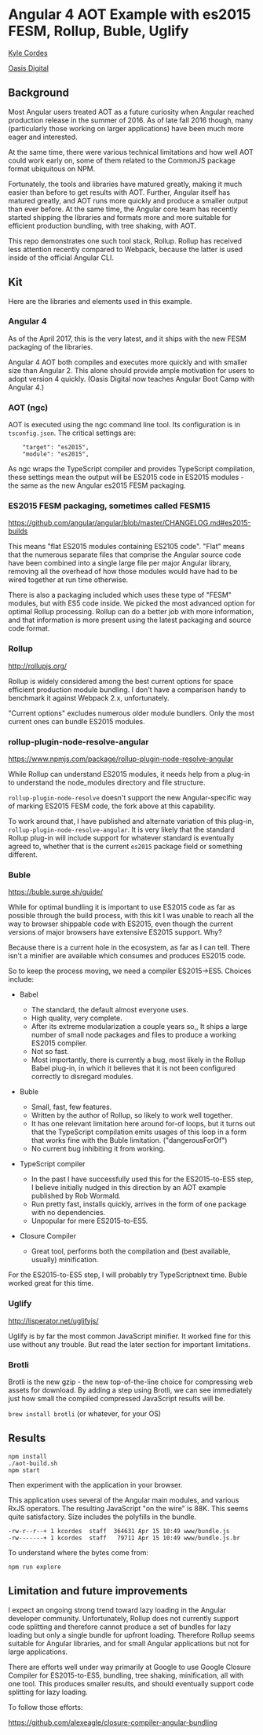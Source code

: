# Angular 4 AOT Example with es2015 FESM, Rollup, Buble, Uglify

[Kyle Cordes](http://kylecordes.com)

[Oasis Digital](https://oasisdigital.com)

## Background

Most Angular users treated AOT as a future curiosity when Angular
reached production release in the summer of 2016. As of late fall 2016
though, many (particularly those working on larger applications) have
been much more eager and interested.

At the same time, there were various technical limitations and how
well AOT could work early on, some of them related to the CommonJS
package format ubiquitous on NPM.

Fortunately, the tools and libraries have matured greatly, making it
much easier than before to get results with AOT. Further, Angular
itself has matured greatly, and AOT runs more quickly and produce a
smaller output than ever before. At the same time, the Angular core
team has recently started shipping the libraries and formats more and
more suitable for efficient production bundling, with tree shaking,
with AOT.

This repo demonstrates one such tool stack, Rollup. Rollup has
received less attention recently compared to Webpack, because the
latter is used inside of the official Angular CLI.

## Kit

Here are the libraries and elements used in this example.

### Angular 4

As of the April 2017, this is the very latest, and it ships with the
new FESM packaging of the libraries.

Angular 4 AOT both compiles and executes more quickly and with smaller
size than Angular 2. This alone should provide ample motivation for
users to adopt version 4 quickly. (Oasis Digital now teaches Angular
Boot Camp with Angular 4.)

### AOT (ngc)

AOT is executed using the ngc command line tool. Its configuration is
in `tsconfig.json`. The critical settings are:

```
    "target": "es2015",
    "module": "es2015",
```

As ngc wraps the TypeScript compiler and provides TypeScript
compilation, these settings mean the output will be ES2015 code in
ES2015 modules - the same as the new Angular es2015 FESM packaging.

### ES2015 FESM packaging, sometimes called FESM15

<https://github.com/angular/angular/blob/master/CHANGELOG.md#es2015-builds>

This means "flat ES2015 modules containing ES2105 code". "Flat" means
that the numerous separate files that comprise the Angular source code
have been combined into a single large file per major Angular library,
removing all the overhead of how those modules would have had to be
wired together at run time otherwise.

There is also a packaging included which uses these type of "FESM"
modules, but with ES5 code inside. We picked the most advanced option
for optimal Rollup processing. Rollup can do a better job with more
information, and that information is more present using the latest
packaging and source code format.

### Rollup

<http://rollupjs.org/>

Rollup is widely considered among the best current options for space
efficient production module bundling. I don't have a comparison handy
to benchmark it against Webpack 2.x, unfortunately.

"Current options" excludes numerous older module bundlers. Only the
most current ones can bundle ES2015 modules.

### rollup-plugin-node-resolve-angular

<https://www.npmjs.com/package/rollup-plugin-node-resolve-angular>

While Rollup can understand ES2015 modules, it needs help from a
plug-in to understand the node_modules directory and file structure.

`rollup-plugin-node-resolve` doesn't support the new Angular-specific
way of marking ES2015 FESM code, the fork above at this capability.

To work around that, I have published and alternate variation of this
plug-in, `rollup-plugin-node-resolve-angular`. It is very likely that
the standard Rollup plug-in will include support for whatever standard
is eventually agreed to, whether that is the current `es2015` package
field or something different.

### Buble

<https://buble.surge.sh/guide/>

While for optimal bundling it is important to use ES2015 code as far
as possible through the build process, with this kit I was unable to
reach all the way to browser shippable code with ES2015, even though
the current versions of major browsers have extensive ES2015 support.
Why?

Because there is a current hole in the ecosystem, as far as I can
tell. There isn't a minifier are available which consumes and produces
ES2015 code.

So to keep the process moving, we need a compiler ES2015->ES5. Choices
include:

* Babel
  * The standard, the default almost everyone uses.
  * High quality, very complete.
  * After its extreme modularization a couple years so,, It ships a
    large number of small node packages and files to produce a working
    ES2015 compiler.
  * Not so fast.
  * Most importantly, there is currently a bug, most likely in the
    Rollup Babel plug-in, in which it believes that it is not been
    configured correctly to disregard modules.

* Buble
  * Small, fast, few features.
  * Written by the author of Rollup, so likely to work well together.
  * It has one relevant limitation here around for-of loops, but it
    turns out that the TypeScript compilation emits usages of this
    loop in a form that works fine with the Buble limitation.
    ("dangerousForOf")
  * No current bug inhibiting it from working.

* TypeScript compiler
  * In the past I have successfully used this for the ES2015-to-ES5
    step, I believe initially nudged in this direction by an AOT
    example published by Rob Wormald.
  * Run pretty fast, installs quickly, arrives in the form of one
    package with no dependencies.
  * Unpopular for mere ES2015-to-ES5.

* Closure Compiler
  * Great tool, performs both the compilation and (best available,
    usually) minification.

For the ES2015-to-ES5 step, I will probably try TypeScriptnext time.
Buble worked great for this time.

### Uglify

<http://lisperator.net/uglifyjs/>

Uglify is by far the most common JavaScript minifier. It worked fine
for this use without any trouble. But read the later section for
important limitations.

### Brotli

Brotli is the new gzip - the new top-of-the-line choice for
compressing web assets for download. By adding a step using Brotli, we
can see immediately just how small the compiled compressed JavaScript
results will be.

`brew install brotli` (or whatever, for your OS)

## Results

```
npm install
./aot-build.sh
npm start
```

Then experiment with the application in your browser.

This application uses several of the Angular main modules, and various
RxJS operators. The resulting JavaScript "on the wire" is 88K. This
seems quite satisfactory. Size includes the polyfills in the bundle.

```
-rw-r--r--+ 1 kcordes  staff  364631 Apr 15 10:49 www/bundle.js
-rw-------+ 1 kcordes  staff   79711 Apr 15 10:49 www/bundle.js.br
```

To understand where the bytes come from:

```
npm run explore
```

## Limitation and future improvements

I expect an ongoing strong trend toward lazy loading in the Angular
developer community. Unfortunately, Rollup does not currently support
code splitting and therefore cannot produce a set of bundles for lazy
loading but only a single bundle for upfront loading. Therefore Rollup
seems suitable for Angular libraries, and for small Angular
applications but not for large applications.

There are efforts well under way primarily at Google to use Google
Closure Compiler for ES2015-to-ES5, bundling, tree shaking,
minification, all with one tool. This produces smaller results, and
should eventually support code splitting for lazy loading.

To follow those efforts:

<https://github.com/alexeagle/closure-compiler-angular-bundling>
